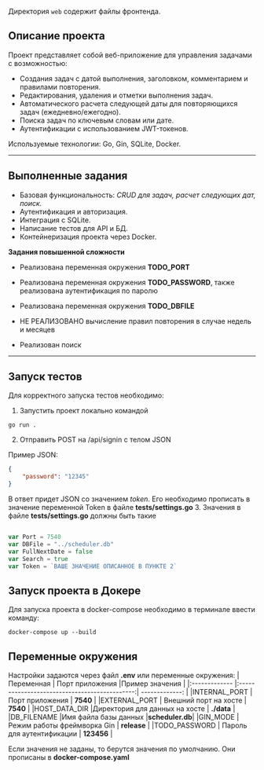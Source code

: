 Директория `web` содержит файлы фронтенда.

## Описание проекта
Проект представляет собой веб-приложение для управления задачами с возможностью:
- Создания задач с датой выполнения, заголовком, комментарием и правилами повторения.
- Редактирования, удаления и отметки выполнения задач.
- Автоматического расчета следующей даты для повторяющихся задач (ежедневно/ежегодно).
- Поиска задач по ключевым словам или дате.
- Аутентификации с использованием JWT-токенов.

Используемые технологии: Go, Gin, SQLite, Docker.

---

## Выполненные задания
- Базовая функциональность: *CRUD для задач, расчет следующих дат, поиск.*
- Аутентификация и авторизация.
- Интеграция с SQLite.
- Написание тестов для API и БД.
- Контейнеризация проекта через Docker.

**Задания повышенной сложности**

- Реализована переменная окружения **TODO_PORT**

- Реализована переменная окружения **TODO_PASSWORD**, также реализована аутентификация по паролю

- Реализована переменная окружения **TODO_DBFILE**

- НЕ РЕАЛИЗОВАНО вычисление правил повторения в случае недель и месяцев

- Реализован поиск

--- 
## Запуск тестов

Для корректного запуска тестов необходимо:
1. Запустить проект локально командой 
```
go run .
```
2. Отправить POST на /api/signin с телом JSON

Пример JSON:
```json
{
    "password": "12345"
} 
```

В ответ придет JSON cо значением *token*. Его необходимо прописать в значение переменной Token в файле **tests/settings.go**
3. Значения в файле **tests/settings.go** должны быть такие


```go

var Port = 7540
var DBFile = "../scheduler.db"
var FullNextDate = false
var Search = true
var Token = `ВАШЕ ЗНАЧЕНИЕ ОПИСАННОЕ В ПУНКТЕ 2`
```

## Запуск проекта в Докере
Для запуска проекта в docker-compose необходимо в терминале ввести команду: 
```
docker-compose up --build
```
## Переменные окружения
Настройки задаются через файл **.env** или переменные окружения:
| Переменная 	| Порт приложения  								|Пример значения |
|:------------- |:---------------------------------------------:| -------------: |
|INTERNAL_PORT  | Порт приложения  								|       **7540** |
|EXTERNAL_PORT  | Внешний порт на хосте       				    |     	**7540** |
|HOST_DATA_DIR	|Директория для данных на хосте					|	  **./data** |
|DB_FILENAME	|Имя файла базы данных							|**scheduler.db**|
|GIN_MODE		|Режим работы фреймворка Gin					|    **release** |
|TODO_PASSWORD  | Пароль для аутентификации      			    |     **123456** |

Если значения не заданы, то берутся значения по умолчанию. Они прописаны в **docker-compose.yaml**
